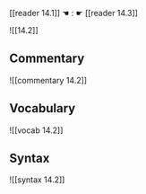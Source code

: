 [[reader 14.1]] ☚ : ☛ [[reader 14.3]]

![[14.2]]

## Commentary

![[commentary 14.2]]

## Vocabulary

![[vocab 14.2]]

## Syntax

![[syntax 14.2]]

